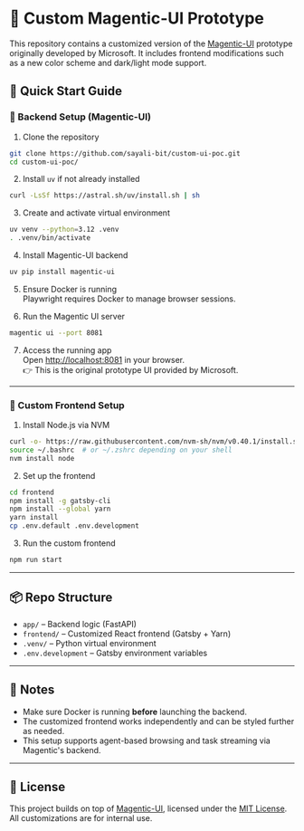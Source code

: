 # 🧪 Custom Magentic-UI Prototype

This repository contains a customized version of the [Magentic-UI](https://github.com/microsoft/magentic-ui) prototype originally developed by Microsoft. It includes frontend modifications such as a new color scheme and dark/light mode support.

## 🚀 Quick Start Guide

### 🧱 Backend Setup (Magentic-UI)

1. Clone the repository  
```bash
git clone https://github.com/sayali-bit/custom-ui-poc.git
cd custom-ui-poc/
```

2. Install `uv` if not already installed  
```bash
curl -LsSf https://astral.sh/uv/install.sh | sh
```

3. Create and activate virtual environment  
```bash
uv venv --python=3.12 .venv
. .venv/bin/activate
```

4. Install Magentic-UI backend  
```bash
uv pip install magentic-ui
```

5. Ensure Docker is running  
Playwright requires Docker to manage browser sessions.

6. Run the Magentic UI server  
```bash
magentic ui --port 8081
```

7. Access the running app  
Open [http://localhost:8081](http://localhost:8081) in your browser.  
👉 This is the original prototype UI provided by Microsoft.

---

### 🎨 Custom Frontend Setup

1. Install Node.js via NVM  
```bash
curl -o- https://raw.githubusercontent.com/nvm-sh/nvm/v0.40.1/install.sh | bash
source ~/.bashrc  # or ~/.zshrc depending on your shell
nvm install node
```

2. Set up the frontend  
```bash
cd frontend
npm install -g gatsby-cli
npm install --global yarn
yarn install
cp .env.default .env.development
```

3. Run the custom frontend  
```bash
npm run start
```

---

## 📦 Repo Structure

- `app/` – Backend logic (FastAPI)  
- `frontend/` – Customized React frontend (Gatsby + Yarn)  
- `.venv/` – Python virtual environment  
- `.env.development` – Gatsby environment variables  

---

## 📌 Notes

- Make sure Docker is running **before** launching the backend.  
- The customized frontend works independently and can be styled further as needed.  
- This setup supports agent-based browsing and task streaming via Magentic's backend.

---

## 📝 License

This project builds on top of [Magentic-UI](https://github.com/microsoft/magentic-ui), licensed under the [MIT License](https://opensource.org/licenses/MIT). All customizations are for internal use.

